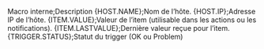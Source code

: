 Macro interne;Description
{HOST.NAME};Nom de l’hôte.
{HOST.IP};Adresse IP de l’hôte.
{ITEM.VALUE};Valeur de l’item (utilisable dans les actions ou les notifications).
{ITEM.LASTVALUE};Dernière valeur reçue pour l’item.
{TRIGGER.STATUS};Statut du trigger (OK ou Problem) 